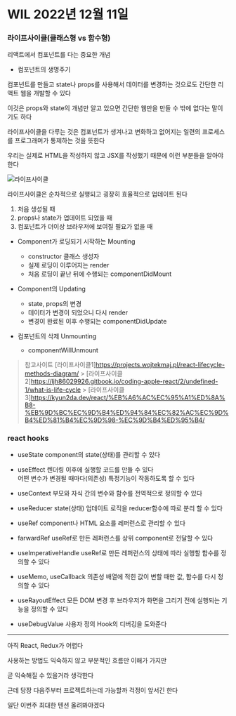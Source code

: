 # WIL 2022년 12월 11일

### 라이프사이클(클래스형 vs 함수형)

리액트에서 컴포넌트를 다는 중요한 개념

- 컴포넌트의 생명주기

컴포넌트를 만들고 state나 props를 사용해서 데이터를 변경하는 것으로도 간단한 리액트 웹을 개발할 수 있다

이것은 props와 state의 개념만 알고 있으면 간단한 웹만을 만들 수 밖에 없다는 말이기도 하다

라이프사이클을 다루는 것은 컴포넌트가 생겨나고 변화하고 없어지는 일련의 프로세스를 프로그래머가 통제하는 것을 뜻한다

우리는 실제로 HTML을 작성하지 않고 JSX를 작성했기 때문에 이런 부분들을 알아야 한다

![라이프사이클](https://cdn.discordapp.com/attachments/1037267111585792020/1050933846926950500/2022-12-10_9.35.04.png)

라이프사이클은 순차적으로 실행되고 굉장히 효율적으로 업데이트 된다

1. 처음 생성될 때
2. props나 state가 업데이트 되었을 때
3. 컴포넌트가 더이상 브라우저에 보여질 필요가 없을 때

- Component가 로딩되기 시작하는 Mounting
  - constructor 클래스 생성자
  - 실제 로딩이 이루어지는 render
  - 처음 로딩이 끝난 뒤에 수행되는 componentDidMount
- Component의 Updating

  - state, props의 변경
  - 데이터가 변경이 되었으니 다시 render
  - 변경이 완료된 이후 수행되는 componentDidUpdate

- 컴포넌트의 삭제 Unmounting
  - componentWillUnmount

> 참고사이트
> \[라이프사이클1]https://projects.wojtekmaj.pl/react-lifecycle-methods-diagram/ > \[라이프사이클2]https://ljh86029926.gitbook.io/coding-apple-react/2/undefined-1/what-is-life-cycle > \[라이프사이클3]https://kyun2da.dev/react/%EB%A6%AC%EC%95%A1%ED%8A%B8-%EB%9D%BC%EC%9D%B4%ED%94%84%EC%82%AC%EC%9D%B4%ED%81%B4%EC%9D%98-%EC%9D%B4%ED%95%B4/

### react hooks

- useState
  component의 state(상태)를 관리할 수 있다

- useEffect
  렌더링 이후에 실행할 코드를 만들 수 있다<br>
  어떤 변수가 변경될 때마다(의존성) 특정기능이 작동하도록 할 수 있다

- useContext
  부모와 자식 간의 변수와 함수를 전역적으로 정의할 수 있다

- useReducer
  state(상태) 업데이트 로직을 reducer함수에 따로 분리 할 수 있다

- useRef
  component나 HTML 요소를 레퍼런스로 관리할 수 있다

- farwardRef
  useRef로 만든 레퍼런스를 상위 component로 전달할 수 있다

- useImperativeHandle
  useRef로 만든 레퍼런스의 상태에 따라 실행할 함수를 정의할 수 있다

- useMemo, useCallback
  의존성 배열에 적힌 값이 변할 때만 값, 함수를 다시 정의할 수 있다

- useRayoutEffect
  모든 DOM 변경 후 브라우저가 화면을 그리기 전에 실행되는 기능을 정의할 수 있다

- useDebugValue
  사용자 정의 Hook의 디버깅을 도와준다

---

아직 React, Redux가 어렵다

사용하는 방법도 익숙하지 않고 부분적인 흐름만 이해가 가지만

곧 익숙해질 수 있을거라 생각한다

근데 당장 다음주부터 프로젝트하는데 가능할까 걱정이 앞서긴 한다

일단 이번주 최대한 텐션 올려봐야겠다
